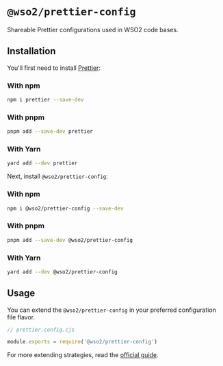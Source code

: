 # `@wso2/prettier-config`

Shareable Prettier configurations used in WSO2 code bases.

## Installation

You'll first need to install [Prettier](https://prettier.io/):

### With npm

```sh
npm i prettier --save-dev
```

### With pnpm

```sh
pnpm add --save-dev prettier
```

### With Yarn

```sh
yard add --dev prettier
```

Next, install `@wso2/prettier-config`:

### With npm

```sh
npm i @wso2/prettier-config --save-dev
```

### With pnpm

```sh
pnpm add --save-dev @wso2/prettier-config
```

### With Yarn

```sh
yard add --dev @wso2/prettier-config
```

## Usage

You can extend the `@wso2/prettier-config` in your preferred configuration file flavor.

```js
// prettier.config.cjs

module.exports = require('@wso2/prettier-config')
```

For more extending strategies, read the [official guide](https://prettier.io/docs/en/configuration.html#sharing-configurations).
